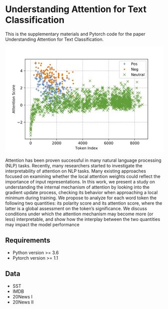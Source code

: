# Understanding Attention for Text Classification
This is the supplementary materials and Pytorch code for the paper Understanding Attention for Text Classification.
<p align="center">
 <img src="imgs/sst_attn_score_d10_tanh.png" width="700"/>
</p>
Attention has been proven successful in many natural language processing (NLP) tasks. Recently, many researchers started to investigate the interpretability of attention on NLP tasks.
Many existing approaches focused on examining whether the local attention weights could
reflect the importance of input representations. In this work, we present a study on understanding the internal mechanism of attention by looking into the gradient update process,
checking its behavior when approaching a local minimum during training. We propose to
analyze for each word token the following two
quantities: its polarity score and its attention
score, where the latter is a global assessment
on the token’s significance. We discuss conditions under which the attention mechanism
may become more (or less) interpretable, and
show how the interplay between the two quantities may impact the model performance

## Requirements
* Python version >= 3.6
* Pytorch version >= 1.1

## Data
* SST
* IMDB
* 20News I
* 20News II

